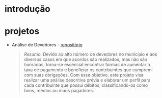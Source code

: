 # introdução 
# projetos
- Análise de Devedores - [repositório](https://github.com/WevertonVerica/An-lise-de-devedores) 

  > *Resumo*: Devido ao alto número de devedores no município e aos diversos casos em que acordos são realizados, mas não são honrados, torna-se essencial encontrar formas de aumentar a taxa de pagamento e beneficiar os contribuintes que cumprem com suas obrigações. Com esse objetivo, este projeto visa realizar uma análise descritiva prévia e elaborar um perfil para cada contribuinte que possui débitos, classificando-os como bons, médios ou maus pagadores.
